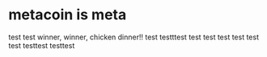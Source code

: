 # metacoin is meta

test
test
winner, winner, chicken dinner!!
test
testttest
test
test
test
test
test
test
testtest
testtest
